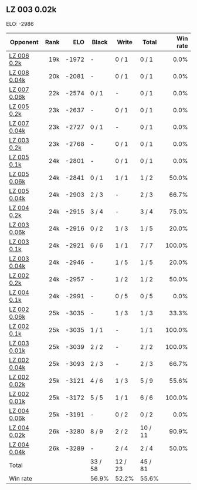 ## LZ 003 0.02k ##

ELO: -2986

Opponent | Rank | ELO | Black | Write | Total | Win rate
---------|-----:|----:|-------|-------|-------|-------:
[LZ 006 0.2k](LZ%20006%200.2k.md) | 19k | -1972 | - | 0 / 1 | 0 / 1 | 0.0%
[LZ 008 0.04k](LZ%20008%200.04k.md) | 20k | -2081 | - | 0 / 1 | 0 / 1 | 0.0%
[LZ 007 0.06k](LZ%20007%200.06k.md) | 22k | -2574 | 0 / 1 | - | 0 / 1 | 0.0%
[LZ 005 0.2k](LZ%20005%200.2k.md) | 23k | -2637 | - | 0 / 1 | 0 / 1 | 0.0%
[LZ 007 0.04k](LZ%20007%200.04k.md) | 23k | -2727 | 0 / 1 | - | 0 / 1 | 0.0%
[LZ 003 0.2k](LZ%20003%200.2k.md) | 23k | -2768 | - | 0 / 1 | 0 / 1 | 0.0%
[LZ 005 0.1k](LZ%20005%200.1k.md) | 24k | -2801 | - | 0 / 1 | 0 / 1 | 0.0%
[LZ 005 0.06k](LZ%20005%200.06k.md) | 24k | -2841 | 0 / 1 | 1 / 1 | 1 / 2 | 50.0%
[LZ 005 0.04k](LZ%20005%200.04k.md) | 24k | -2903 | 2 / 3 | - | 2 / 3 | 66.7%
[LZ 004 0.2k](LZ%20004%200.2k.md) | 24k | -2915 | 3 / 4 | - | 3 / 4 | 75.0%
[LZ 003 0.06k](LZ%20003%200.06k.md) | 24k | -2916 | 0 / 2 | 1 / 3 | 1 / 5 | 20.0%
[LZ 003 0.1k](LZ%20003%200.1k.md) | 24k | -2921 | 6 / 6 | 1 / 1 | 7 / 7 | 100.0%
[LZ 003 0.04k](LZ%20003%200.04k.md) | 24k | -2946 | - | 1 / 5 | 1 / 5 | 20.0%
[LZ 002 0.2k](LZ%20002%200.2k.md) | 24k | -2957 | - | 1 / 2 | 1 / 2 | 50.0%
[LZ 004 0.1k](LZ%20004%200.1k.md) | 24k | -2991 | - | 0 / 5 | 0 / 5 | 0.0%
[LZ 002 0.06k](LZ%20002%200.06k.md) | 25k | -3035 | - | 1 / 3 | 1 / 3 | 33.3%
[LZ 002 0.1k](LZ%20002%200.1k.md) | 25k | -3035 | 1 / 1 | - | 1 / 1 | 100.0%
[LZ 003 0.01k](LZ%20003%200.01k.md) | 25k | -3039 | 2 / 2 | - | 2 / 2 | 100.0%
[LZ 002 0.04k](LZ%20002%200.04k.md) | 25k | -3093 | 2 / 3 | - | 2 / 3 | 66.7%
[LZ 002 0.02k](LZ%20002%200.02k.md) | 25k | -3121 | 4 / 6 | 1 / 3 | 5 / 9 | 55.6%
[LZ 002 0.01k](LZ%20002%200.01k.md) | 25k | -3172 | 5 / 5 | 1 / 1 | 6 / 6 | 100.0%
[LZ 004 0.06k](LZ%20004%200.06k.md) | 25k | -3191 | - | 0 / 2 | 0 / 2 | 0.0%
[LZ 004 0.02k](LZ%20004%200.02k.md) | 26k | -3280 | 8 / 9 | 2 / 2 | 10 / 11 | 90.9%
[LZ 004 0.04k](LZ%20004%200.04k.md) | 26k | -3289 | - | 2 / 4 | 2 / 4 | 50.0%
Total | | | 33 / 58 | 12 / 23 | 45 / 81 | 
Win rate| | | 56.9% | 52.2% | 55.6% | 
